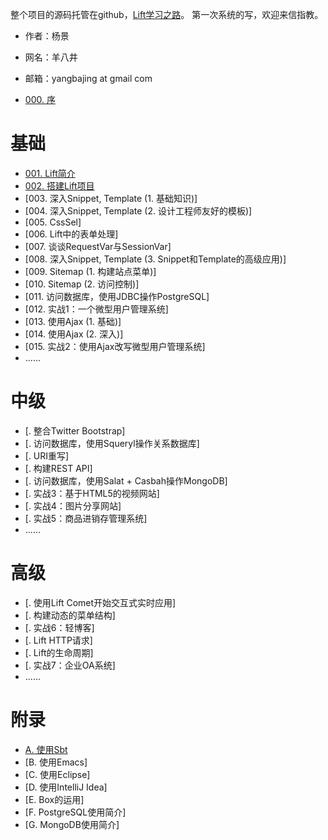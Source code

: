 整个项目的源码托管在github，[Lift学习之路](https://github.com/yangbajing/Lift-learning-the-Road)。
第一次系统的写，欢迎来信指教。

- 作者：杨景
- 网名：羊八井
- 邮箱：yangbajing at gmail com

- [000. 序](http://my.oschina.net/yangbajing/blog/82413)

# 基础

- [001. Lift简介](http://my.oschina.net/yangbajing/blog/82422)
- [002. 搭建Lift项目](http://my.oschina.net/yangbajing/blog/107693)
- [003. 深入Snippet, Template (1. 基础知识)]
- [004. 深入Snippet, Template (2. 设计工程师友好的模板)]
- [005. CssSel]
- [006. Lift中的表单处理]
- [007. 谈谈RequestVar与SessionVar]
- [008. 深入Snippet, Template (3. Snippet和Template的高级应用)]
- [009. Sitemap (1. 构建站点菜单)]
- [010. Sitemap (2. 访问控制)]
- [011. 访问数据库，使用JDBC操作PostgreSQL]
- [012. 实战1：一个微型用户管理系统]
- [013. 使用Ajax (1. 基础)]
- [014. 使用Ajax (2. 深入)]
- [015. 实战2：使用Ajax改写微型用户管理系统]
- ......

# 中级

- [. 整合Twitter Bootstrap]
- [. 访问数据库，使用Squeryl操作关系数据库]
- [. URI重写]
- [. 构建REST API]
- [. 访问数据库，使用Salat + Casbah操作MongoDB]
- [. 实战3：基于HTML5的视频网站]
- [. 实战4：图片分享网站]
- [. 实战5：商品进销存管理系统]
- ......

# 高级

- [. 使用Lift Comet开始交互式实时应用]
- [. 构建动态的菜单结构]
- [. 实战6：轻博客]
- [. Lift HTTP请求]
- [. Lift的生命周期]
- [. 实战7：企业OA系统]
- ......

# 附录

- [A. 使用Sbt](http://my.oschina.net/yangbajing/blog/107745)
- [B. 使用Emacs]
- [C. 使用Eclipse]
- [D. 使用IntelliJ Idea]
- [E. Box的运用]
- [F. PostgreSQL使用简介]
- [G. MongoDB使用简介]

